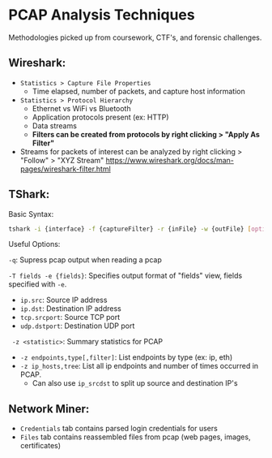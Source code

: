 # PCAP Analysis Techniques
Methodologies picked up from coursework, CTF's, and forensic challenges.

## Wireshark:
- `Statistics > Capture File Properties`
  - Time elapsed, number of packets, and capture host information
- `Statistics > Protocol Hierarchy`
  - Ethernet vs WiFi vs Bluetooth
  - Application protocols present (ex: HTTP)
  - Data streams
  - **Filters can be created from protocols by right clicking > "Apply As Filter"**
-  Streams for packets of interest can be analyzed by right clicking > "Follow" > "XYZ Stream"
https://www.wireshark.org/docs/man-pages/wireshark-filter.html

## TShark:
Basic Syntax:
```bash
tshark -i {interface} -f {captureFilter} -r {inFile} -w {outFile} [options] [filters]
```

Useful Options:

`-q`: Supress pcap output when reading a pcap

`-T fields -e {fields}`: Specifies output format of "fields" view, fields specified with `-e`.
  - `ip.src`: Source IP address
  - `ip.dst`: Destination IP address
  - `tcp.srcport`: Source TCP port
  - `udp.dstport`: Destination UDP port

` -z <statistic>`: Summary statistics for PCAP
  - `-z endpoints,type[,filter]`: List endpoints by type (ex: ip, eth)
  - `-z ip_hosts,tree`: List all ip endpoints and number of times occurred in PCAP.
    - Can also use `ip_srcdst` to split up source and destination IP's

## Network Miner:
- `Credentials` tab contains parsed login credentials for users
- `Files` tab contains reassembled files from pcap (web pages, images, certificates)
